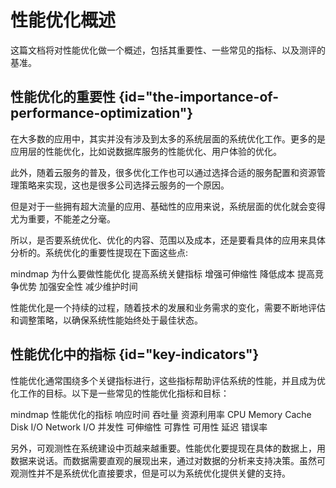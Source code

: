 # 性能优化概述 

这篇文档将对性能优化做一个概述，包括其重要性、一些常见的指标、以及测评的基准。

## 性能优化的重要性 {id="the-importance-of-performance-optimization"}

在大多数的应用中，其实并没有涉及到太多的系统层面的系统优化工作。更多的是应用层的性能优化，比如说数据库服务的性能优化、用户体验的优化。

此外，随着云服务的普及，很多优化工作也可以通过选择合适的服务配置和资源管理策略来实现，这也是很多公司选择云服务的一个原因。

但是对于一些拥有超大流量的应用、基础性的应用来说，系统层面的优化就会变得尤为重要，不能差之分毫。

所以，是否要系统优化、优化的内容、范围以及成本，还是要看具体的应用来具体分析的。系统优化的重要性提现在下面这些点:

<code-block lang="mermaid">
mindmap
    为什么要做性能优化
        提高系统关健指标
        增强可伸缩性
        降低成本
        提高竞争优势
        加强安全性
        减少维护时间
</code-block>

性能优化是一个持续的过程，随着技术的发展和业务需求的变化，需要不断地评估和调整策略，以确保系统性能始终处于最佳状态。

## 性能优化中的指标 {id="key-indicators"}

性能优化通常围绕多个关键指标进行，这些指标帮助评估系统的性能，并且成为优化工作的目标。以下是一些常见的性能优化指标和目标：

<code-block lang="mermaid">
mindmap
    性能优化的指标
        响应时间
        吞吐量
        资源利用率
            CPU
            Memory
            Cache
            Disk I/O
            Network I/O
        并发性
        可伸缩性
        可靠性
        可用性
        延迟
        错误率
</code-block>

另外，可观测性在系统建设中页越来越重要。性能优化要提现在具体的数据上，用数据来说话。而数据需要直观的展现出来，通过对数据的分析来支持决策。虽然可观测性并不是系统优化直接要求，但是可以为系统优化提供关健的支持。